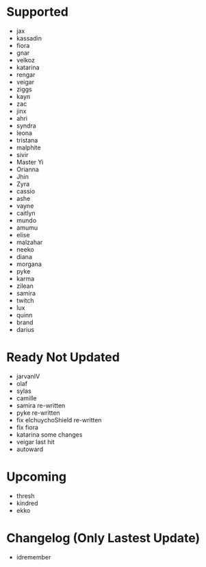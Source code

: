 # Supported
- jax
- kassadin
- fiora
- gnar
- velkoz
- katarina
- rengar
- veigar
- ziggs
- kayn
- zac
- jinx
- ahri
- syndra
- leona
- tristana
- malphite
- sivir
- Master Yi
- Orianna
- Jhin
- Zyra
- cassio
- ashe
- vayne
- caitlyn
- mundo
- amumu
- elise
- malzahar
- neeko
- diana
- morgana
- pyke
- karma
- zilean
- samira
- twitch
- lux
- quinn
- brand
- darius

# Ready Not Updated
- jarvanIV
- olaf
- sylas
- camille
- samira re-written
- pyke re-written
- fix elchuychoShield re-written
- fix fiora
- katarina some changes
- veigar last hit
- autoward

# Upcoming
- thresh
- kindred
- ekko

# Changelog (Only Lastest Update)
- idremember
